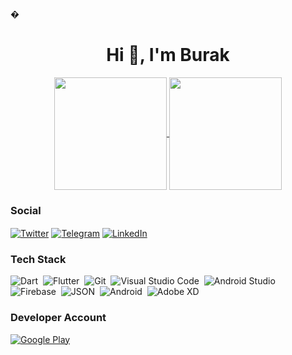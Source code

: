 �<h1 align="center">Hi 👋, I'm Burak</h1>

<p align="center">
<a href="https://github.com/Burak-Baylan">
  <img height="180em" align="center" src="https://github-readme-stats.vercel.app/api?username=Burak-Baylan&show_icons=true&locale=en&theme=algolia&include_all_commits=true&count_private=true"%20alt="Burak-Baylan"/>
  <img height="180em" align="center" src="https://github-readme-stats.vercel.app/api/top-langs?username=Burak-Baylan&show_icons=true&locale=en&layout=compact&langs_count=8&theme=algolia"%20alt="Burak-Baylan"/>
</a>
</p>

### Social
<p align="left">
<a href="https://twitter.com/BurakByln0" target="blank"><img align="center" src="https://img.shields.io/badge/Twitter-1DA1F2?style=flat&logo=twitter&logoColor=white" alt="Twitter" /></a>
<a href="https://t.me/burakbyln" target="blank"><img align="center" src="https://img.shields.io/badge/Telegram-2CA5E0?style=flat&logo=telegram&logoColor=white" alt="Telegram" /></a>
<a href="https://www.linkedin.com/in/burak-baylan-0395bb201/" target="blank"><img align="center" src="https://img.shields.io/badge/LinkedIn-0077B5?style=flat&logo=linkedin&logoColor=white" alt="LinkedIn" /></a>
</p>

### Tech Stack
![Dart](https://img.shields.io/badge/Dart-05122A?style=flat&logo=dart&logoColor=29B6F6)&nbsp;
![Flutter](https://img.shields.io/badge/Flutter-05122A?style=flat&logo=flutter&logoColor=02569B)&nbsp;
![Git](https://img.shields.io/badge/-Git-05122A?style=flat&logo=git)&nbsp;
![Visual Studio Code](https://img.shields.io/badge/-Visual%20Studio%20Code-05122A?style=flat&logo=visual-studio-code&logoColor=007ACC)&nbsp;
![Android Studio](https://img.shields.io/badge/Android_Studio-3DDC84?style=flat&logo=android-studio&logoColor=white)&nbsp;
![Firebase](https://img.shields.io/badge/firebase-ffca28?style=flat&logo=firebase&logoColor=black)&nbsp;
![JSON](https://img.shields.io/badge/json-5E5C5C?style=flat&logo=json&logoColor=white)&nbsp;
![Android](https://img.shields.io/badge/Android-3DDC84?style=flat&logo=android&logoColor=white)&nbsp;
![Adobe XD](https://img.shields.io/badge/Adobe%20XD-470137?style=flat&logo=Adobe%20XD&logoColor=#FF61F6)&nbsp;

### Developer Account
  <a href="https://play.google.com/store/apps/developer?id=Blue+Cannibal" target="blank"><img align="center" src="https://img.shields.io/badge/Google_Play-414141?style=flat&logo=google-play&logoColor=white" alt="Google Play" /></a>
</p>
